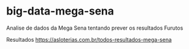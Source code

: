 # big-data-mega-sena
Analise de dados da Mega Sena tentando prever os resultados Furutos


Resultados
https://asloterias.com.br/todos-resultados-mega-sena

